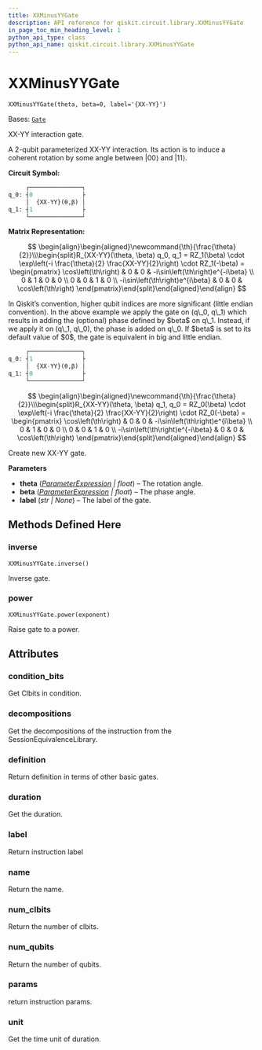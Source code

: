 ```yaml
---
title: XXMinusYYGate
description: API reference for qiskit.circuit.library.XXMinusYYGate
in_page_toc_min_heading_level: 1
python_api_type: class
python_api_name: qiskit.circuit.library.XXMinusYYGate
---
```


# XXMinusYYGate

<span id="qiskit.circuit.library.XXMinusYYGate" />

`XXMinusYYGate(theta, beta=0, label='{XX-YY}')`

Bases: [`Gate`](qiskit.circuit.Gate "qiskit.circuit.gate.Gate")

XX-YY interaction gate.

A 2-qubit parameterized XX-YY interaction. Its action is to induce a coherent rotation by some angle between $|00\rangle$ and $|11\rangle$.

**Circuit Symbol:**

```python
     ┌───────────────┐
q_0: ┤0              ├
     │  {XX-YY}(θ,β) │
q_1: ┤1              ├
     └───────────────┘
```

**Matrix Representation:**

$$
 \begin{align}\begin{aligned}\newcommand{\th}{\frac{\theta}{2}}\\\begin{split}R_{XX-YY}(\theta, \beta) q_0, q_1 =
  RZ_1(\beta) \cdot \exp\left(-i \frac{\theta}{2} \frac{XX-YY}{2}\right) \cdot RZ_1(-\beta) =
    \begin{pmatrix}
        \cos\left(\th\right)             & 0 & 0 & -i\sin\left(\th\right)e^{-i\beta}  \\
        0                     & 1 & 0 & 0  \\
        0                     & 0 & 1 & 0  \\
        -i\sin\left(\th\right)e^{i\beta} & 0 & 0 & \cos\left(\th\right)
    \end{pmatrix}\end{split}\end{aligned}\end{align} 
$$

<Admonition title="Note" type="note">
  In Qiskit’s convention, higher qubit indices are more significant (little endian convention). In the above example we apply the gate on (q\_0, q\_1) which results in adding the (optional) phase defined by $beta$ on q\_1. Instead, if we apply it on (q\_1, q\_0), the phase is added on q\_0. If $beta$ is set to its default value of $0$, the gate is equivalent in big and little endian.

  ```python
       ┌───────────────┐
  q_0: ┤1              ├
       │  {XX-YY}(θ,β) │
  q_1: ┤0              ├
       └───────────────┘
  ```

  $$
   \begin{align}\begin{aligned}\newcommand{\th}{\frac{\theta}{2}}\\\begin{split}R_{XX-YY}(\theta, \beta) q_1, q_0 =
  RZ_0(\beta) \cdot \exp\left(-i \frac{\theta}{2} \frac{XX-YY}{2}\right) \cdot RZ_0(-\beta) =
      \begin{pmatrix}
          \cos\left(\th\right)             & 0 & 0 & -i\sin\left(\th\right)e^{i\beta}  \\
          0                     & 1 & 0 & 0  \\
          0                     & 0 & 1 & 0  \\
          -i\sin\left(\th\right)e^{-i\beta} & 0 & 0 & \cos\left(\th\right)
      \end{pmatrix}\end{split}\end{aligned}\end{align} 
  $$
</Admonition>

Create new XX-YY gate.

**Parameters**

*   **theta** ([*ParameterExpression*](qiskit.circuit.ParameterExpression "qiskit.circuit.parameterexpression.ParameterExpression") *| float*) – The rotation angle.
*   **beta** ([*ParameterExpression*](qiskit.circuit.ParameterExpression "qiskit.circuit.parameterexpression.ParameterExpression") *| float*) – The phase angle.
*   **label** (*str | None*) – The label of the gate.

## Methods Defined Here

<span id="qiskit-circuit-library-xxminusyygate-inverse" />

### inverse

<span id="qiskit.circuit.library.XXMinusYYGate.inverse" />

`XXMinusYYGate.inverse()`

Inverse gate.

<span id="qiskit-circuit-library-xxminusyygate-power" />

### power

<span id="qiskit.circuit.library.XXMinusYYGate.power" />

`XXMinusYYGate.power(exponent)`

Raise gate to a power.

## Attributes

<span id="qiskit.circuit.library.XXMinusYYGate.condition_bits" />

### condition\_bits

Get Clbits in condition.

<span id="qiskit.circuit.library.XXMinusYYGate.decompositions" />

### decompositions

Get the decompositions of the instruction from the SessionEquivalenceLibrary.

<span id="qiskit.circuit.library.XXMinusYYGate.definition" />

### definition

Return definition in terms of other basic gates.

<span id="qiskit.circuit.library.XXMinusYYGate.duration" />

### duration

Get the duration.

<span id="qiskit.circuit.library.XXMinusYYGate.label" />

### label

Return instruction label

<span id="qiskit.circuit.library.XXMinusYYGate.name" />

### name

Return the name.

<span id="qiskit.circuit.library.XXMinusYYGate.num_clbits" />

### num\_clbits

Return the number of clbits.

<span id="qiskit.circuit.library.XXMinusYYGate.num_qubits" />

### num\_qubits

Return the number of qubits.

<span id="qiskit.circuit.library.XXMinusYYGate.params" />

### params

return instruction params.

<span id="qiskit.circuit.library.XXMinusYYGate.unit" />

### unit

Get the time unit of duration.

